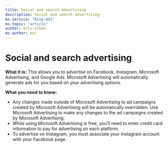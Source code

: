 ```yaml
---
title: Social and search advertising
description: Social and search advertising
ms.service: "Bing-Ads"
ms.topic: "article"
author: eric-urban
ms.author: eur
---
```


# Social and search advertising

**What it is:**  This allows you to advertise on Facebook, Instagram, Microsoft Advertising, and Google Ads. Microsoft Advertising will automatically generate ads for you based on your advertising options.

**What you need to know:**
- Any changes made outside of Microsoft Advertising to ad campaigns created by Microsoft Advertising will be automatically overridden. Use Microsoft Advertising to make any changes to the ad campaigns created by Microsoft Advertising.
- While using Microsoft Advertising is free, you’ll need to enter credit card information to pay for advertising on each platform.
- To advertise on Instagram, you must associate your Instagram account with your Facebook page.


